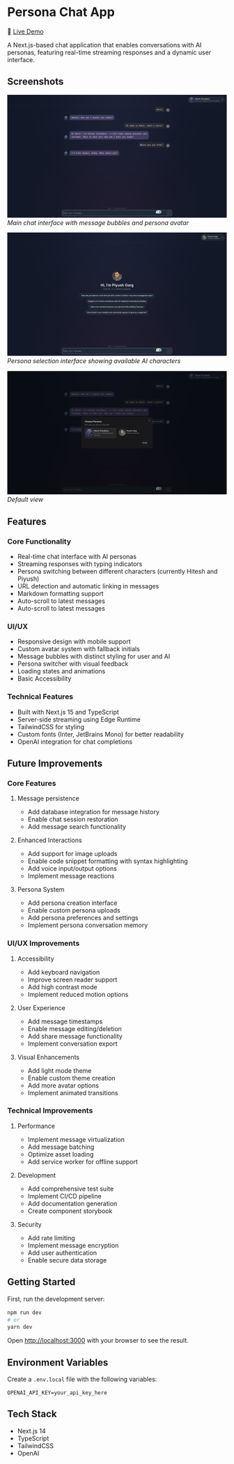 # Persona Chat App

🔗 [Live Demo](https://personas-chatbot.vercel.app/)

A Next.js-based chat application that enables conversations with AI personas, featuring real-time streaming responses and a dynamic user interface.

## Screenshots

![Chat Interface](./public/screenshot-1.png)
_Main chat interface with message bubbles and persona avatar_

![Persona Selection](./public/screenshot-2.png)
_Persona selection interface showing available AI characters_

![Default View](./public/screenshot-3.png)
_Default view_

## Features

### Core Functionality

- Real-time chat interface with AI personas
- Streaming responses with typing indicators
- Persona switching between different characters (currently Hitesh and Piyush)
- URL detection and automatic linking in messages
- Markdown formatting support
- Auto-scroll to latest messages
- Auto-scroll to latest messages

### UI/UX

- Responsive design with mobile support
- Custom avatar system with fallback initials
- Message bubbles with distinct styling for user and AI
- Persona switcher with visual feedback
- Loading states and animations
- Basic Accessibility

### Technical Features

- Built with Next.js 15 and TypeScript
- Server-side streaming using Edge Runtime
- TailwindCSS for styling
- Custom fonts (Inter, JetBrains Mono) for better readability
- OpenAI integration for chat completions

## Future Improvements

### Core Features

1. Message persistence

   - Add database integration for message history
   - Enable chat session restoration
   - Add message search functionality

2. Enhanced Interactions

   - Add support for image uploads
   - Enable code snippet formatting with syntax highlighting
   - Add voice input/output options
   - Implement message reactions

3. Persona System
   - Add persona creation interface
   - Enable custom persona uploads
   - Add persona preferences and settings
   - Implement persona conversation memory

### UI/UX Improvements

1. Accessibility

   - Add keyboard navigation
   - Improve screen reader support
   - Add high contrast mode
   - Implement reduced motion options

2. User Experience

   - Add message timestamps
   - Enable message editing/deletion
   - Add share message functionality
   - Implement conversation export

3. Visual Enhancements
   - Add light mode theme
   - Enable custom theme creation
   - Add more avatar options
   - Implement animated transitions

### Technical Improvements

1. Performance

   - Implement message virtualization
   - Add message batching
   - Optimize asset loading
   - Add service worker for offline support

2. Development

   - Add comprehensive test suite
   - Implement CI/CD pipeline
   - Add documentation generation
   - Create component storybook

3. Security
   - Add rate limiting
   - Implement message encryption
   - Add user authentication
   - Enable secure data storage

## Getting Started

First, run the development server:

```bash
npm run dev
# or
yarn dev
```

Open [http://localhost:3000](http://localhost:3000) with your browser to see the result.

## Environment Variables

Create a `.env.local` file with the following variables:

```env
OPENAI_API_KEY=your_api_key_here
```

## Tech Stack

- Next.js 14
- TypeScript
- TailwindCSS
- OpenAI
